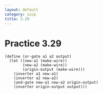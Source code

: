 ```yaml
---
layout: default
category: sicp
title: 3.29
---
```


# Practice 3.29

    (define (or-gate a1 a2 output)
      (let ((new-a1 (make-wire))
            (new-a2 (make-wire))
            (origin-output (make-wire)))
        (inverter a1 new-a1)
        (inverter a2 new-a2)
        (and-gate new-a1 new-a2 origin-output)
        (inverter origin-output output)))